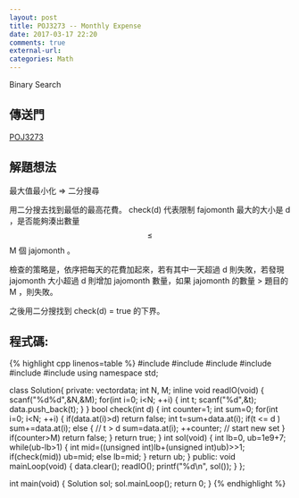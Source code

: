 ```yaml
---
layout: post
title: POJ3273 -- Monthly Expense
date: 2017-03-17 22:20
comments: true
external-url:
categories: Math
---
```


Binary Search

## 傳送門
[POJ3273](http://poj.org/problem?id=3273)

## 解題想法
最大值最小化 => 二分搜尋

用二分搜去找到最低的最高花費。
check(d) 代表限制 fajomonth 最大的大小是 d ，是否能夠湊出數量 $$\leq$$ M 個 jajomonth 。

檢查的策略是，依序把每天的花費加起來，若有其中一天超過 d 則失敗，若發現 jajomonth 大小超過 d 則增加 jajomonth 數量，如果 jajomonth 的數量 > 題目的 M ，則失敗。 

之後用二分搜找到 check(d) = true 的下界。

## 程式碼:

{% highlight cpp linenos=table %}
#include <iostream>
#include <string>
#include <vector>
#include <cstdio>
#include <cstring>
#include <cstdlib>
using namespace std;

class Solution{
    private:
        vector<int>data;
        int N, M;
        inline void readIO(void) {
            scanf("%d%d",&N,&M);
            for(int i=0; i<N; ++i) {
                int t; scanf("%d",&t);
                data.push_back(t);
            }
        }
        bool check(int d) {
            int counter=1;
            int sum=0;
            for(int i=0; i<N; ++i) {
                if(data.at(i)>d) return false;
                int t=sum+data.at(i);
                if(t <= d ) sum+=data.at(i);
                else { // t > d
                    sum=data.at(i);
                    ++counter; // start new set
                }
                if(counter>M) return false;
            }
            return true;
        }
        int sol(void) {
            int lb=0, ub=1e9+7;
            while(ub-lb>1) {
                int mid=((unsigned int)lb+(unsigned int)ub)>>1;
                if(check(mid)) ub=mid;
                else lb=mid;
            }
            return ub;
        }
    public:
        void mainLoop(void) {
            data.clear();
            readIO();
            printf("%d\n", sol());
        }
};

int main(void) {
    Solution sol;
    sol.mainLoop();
    return 0;
}
{% endhighlight %}

